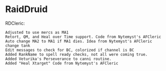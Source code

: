 RaidDruid
=========

RDCleric:

	Adjusted to use mercs as MA1
	Retort, QM, and Heal over Time support. Code from Nytemyst's AFCleric
	Auto change MA2 to MA1 if MA1 dies. Idea from Nytemyst's AFCleric change tank
	Edit messages to check for BC, colorized if channel is BC
	Added RankName to spell ready checks, not all were coming true.
	Added Veturika's Perseverance to canni routine.
	Added "Heal Xtarget" Code from Nytemyst's AFCleric
